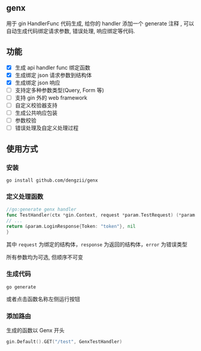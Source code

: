 ## genx

用于 gin HandlerFunc 代码生成, 给你的 handler 添加一个 generate 注释 , 可以自动生成代码绑定请求参数, 错误处理, 响应绑定等代码.

## 功能

- [x] 生成 api handler func 绑定函数
- [x] 生成绑定 json 请求参数到结构体
- [x] 生成绑定 json 响应
- [ ] 支持定多种参数类型(Query, Form 等)
- [ ] 支持 gin 外的 web framework
- [ ] 自定义校验器支持
- [ ] 生成公共响应包装
- [ ] 参数校验
- [ ] 错误处理及自定义处理过程

## 使用方式

### 安装

```shell
go install github.com/dengzii/genx
```

### 定义处理函数

```go
//go:generate genx handler
func TestHandler(ctx *gin.Context, request *param.TestRequest) (*param.TestResponse, error) {
// ...
return &param.LoginResponse{Token: "token"}, nil
}
```

其中 `request` 为绑定的结构体，`response` 为返回的结构体，`error` 为错误类型

所有参数均为可选, 但顺序不可变

### 生成代码

```shell
go generate
```

或者点击函数名称左侧运行按钮

### 添加路由

生成的函数以 Genx 开头

```go
gin.Default().GET("/test", GenxTestHandler)
```

